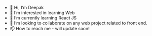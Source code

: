 - 👋 Hi, I’m Deepak
- 👀 I’m interested in learning Web
- 🌱 I’m currently learning React JS
- 💞️ I’m looking to collaborate on any web project related to front end.
- 📫 How to reach me - will update soon!

<!---
deepakpublicissapient/deepakpublicissapient is a ✨ special ✨ repository because its `README.md` (this file) appears on your GitHub profile.
You can click the Preview link to take a look at your changes.
--->
